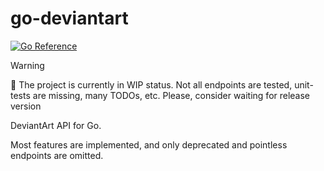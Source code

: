 # go-deviantart

[![Go Reference](https://pkg.go.dev/badge/github.com/leonidboykov/go-deviantart.svg)](https://pkg.go.dev/github.com/leonidboykov/go-deviantart)

> [!WARNING]
> :construction: The project is currently in WIP status. Not all endpoints are
> tested, unit-tests are missing, many TODOs, etc. Please, consider waiting for
> release version

DeviantArt API for Go.

Most features are implemented, and only deprecated and pointless endpoints are
omitted.

